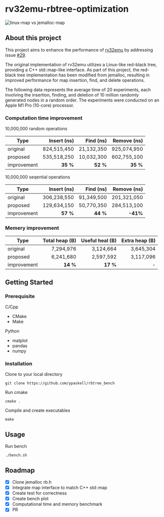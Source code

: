# rv32emu-rbtree-optimization

![linux-map vs jemalloc-map](./img/bench-plot.png)

## About this project

This project aims to enhance the performance of [rv32emu](https://github.com/sysprog21/rv32emu) by addressing issue [#29](https://github.com/sysprog21/rv32emu/issues/29).

The original implementation of rv32emu utilizes a Linux-like red-black tree, providing a C++ std::map-like interface. As part of this project, the red-black tree implementation has been modified from jemalloc, resulting in improved performance for map insertion, find, and delete operations.

The following data represents the average time of 20 experiments, each involving the insertion, finding, and deletion of 10 million randomly generated nodes in a random order. The experiments were conducted on an Apple M1 Pro (10-core) processor.

### Computation time improvement

10,000,000 random operations

| Type        | Insert (ns) |  Find (ns) | Remove (ns) |
| ----------- | ----------: | ---------: | ----------: |
| original    | 824,515,450 | 21,132,350 | 925,074,950 |
| proposed    | 535,518,250 | 10,032,300 | 602,755,100 |
| improvement |    **35 %** |   **52 %** |    **35 %** |

10,000,000 seqential operations

| Type        | Insert (ns) |  Find (ns) | Remove (ns) |
| ----------- | ----------: | ---------: | ----------: |
| original    | 306,238,550 | 91,349,500 | 201,321,050 |
| proposed    | 129,634,150 | 50,770,350 | 284,513,100 |
| improvement |    **57 %** |   **44 %** |    **-41%** |

### Memery improvement

| Type        | Total heap (B) | Useful heal (B) | Extra heap (B) |
| ----------- | -------------: | --------------: | -------------: |
| original    |      7,294,976 |       3,124,664 |      3,645,304 |
| proposed    |      6,241,680 |       2,597,592 |      3,117,096 |
| improvement |       **14 %** |        **17 %** |              - |

## Getting Started

### Prerequisite

C/Cpp

* CMake
* Make

Python

* matplot
* pandas
* numpy

### Installation

Clone to your local directory

```shell
git clone https://github.com/ypaskell/rbtree_bench
```

Run cmake

```
cmake .
```

Compile and create executables

```
make
```

## Usage

Run bench

``` shell
./bench.sh
```

## Roadmap

* [x] Clone jemalloc rb.h
* [x] Integrate map interface to match C++ std::map
* [x] Create test for correctness
* [x] Create bench plot
* [x] Computational time and memory benchmark
* [x] PR
